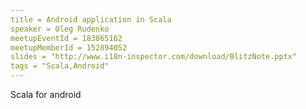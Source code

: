 ```yaml
---
title = Android application in Scala
speaker = Oleg Rudenko
meetupEventId = 183865162
meetupMemberId = 152894052
slides = "http://www.i18n-inspector.com/download/BlitzNote.pptx"
tags = "Scala,Android"
---
```

Scala for android